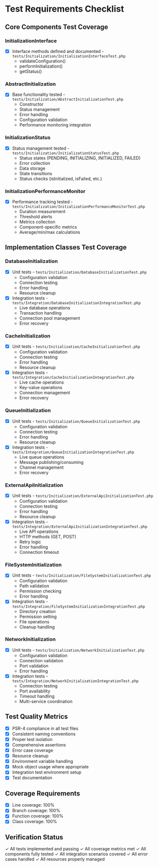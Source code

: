 # Test Requirements Checklist

## Core Components Test Coverage

### InitializationInterface
- [x] Interface methods defined and documented - `tests/Initialization/InitializationInterfaceTest.php`
  - validateConfiguration()
  - performInitialization()
  - getStatus()

### AbstractInitialization
- [x] Base functionality tested - `tests/Initialization/AbstractInitializationTest.php`
  - Constructor
  - Status management
  - Error handling
  - Configuration validation
  - Performance monitoring integration

### InitializationStatus
- [x] Status management tested - `tests/Initialization/InitializationStatusTest.php`
  - Status states (PENDING, INITIALIZING, INITIALIZED, FAILED)
  - Error collection
  - Data storage
  - State transitions
  - Status checks (isInitialized, isFailed, etc.)

### InitializationPerformanceMonitor
- [x] Performance tracking tested - `tests/Initialization/InitializationPerformanceMonitorTest.php`
  - Duration measurement
  - Threshold alerts
  - Metrics collection
  - Component-specific metrics
  - Average/min/max calculations

## Implementation Classes Test Coverage

### DatabaseInitialization
- [x] Unit tests - `tests/Initialization/DatabaseInitializationTest.php`
  - Configuration validation
  - Connection testing
  - Error handling
  - Resource cleanup
- [x] Integration tests - `tests/Integration/DatabaseInitializationIntegrationTest.php`
  - Live database operations
  - Transaction handling
  - Connection pool management
  - Error recovery

### CacheInitialization
- [x] Unit tests - `tests/Initialization/CacheInitializationTest.php`
  - Configuration validation
  - Connection testing
  - Error handling
  - Resource cleanup
- [x] Integration tests - `tests/Integration/CacheInitializationIntegrationTest.php`
  - Live cache operations
  - Key-value operations
  - Connection management
  - Error recovery

### QueueInitialization
- [x] Unit tests - `tests/Initialization/QueueInitializationTest.php`
  - Configuration validation
  - Connection testing
  - Error handling
  - Resource cleanup
- [x] Integration tests - `tests/Integration/QueueInitializationIntegrationTest.php`
  - Live queue operations
  - Message publishing/consuming
  - Channel management
  - Error recovery

### ExternalApiInitialization
- [x] Unit tests - `tests/Initialization/ExternalApiInitializationTest.php`
  - Configuration validation
  - Connection testing
  - Error handling
  - Resource cleanup
- [x] Integration tests - `tests/Integration/ExternalApiInitializationIntegrationTest.php`
  - Live API operations
  - HTTP methods (GET, POST)
  - Retry logic
  - Error handling
  - Connection timeout

### FileSystemInitialization
- [x] Unit tests - `tests/Initialization/FileSystemInitializationTest.php`
  - Configuration validation
  - Path validation
  - Permission checking
  - Error handling
- [x] Integration tests - `tests/Integration/FileSystemInitializationIntegrationTest.php`
  - Directory creation
  - Permission setting
  - File operations
  - Cleanup handling

### NetworkInitialization
- [x] Unit tests - `tests/Initialization/NetworkInitializationTest.php`
  - Configuration validation
  - Connection validation
  - Port validation
  - Error handling
- [x] Integration tests - `tests/Integration/NetworkInitializationIntegrationTest.php`
  - Connection testing
  - Port availability
  - Timeout handling
  - Multi-service coordination

## Test Quality Metrics
- [x] PSR-4 compliance in all test files
- [x] Consistent naming conventions
- [x] Proper test isolation
- [x] Comprehensive assertions
- [x] Error case coverage
- [x] Resource cleanup
- [x] Environment variable handling
- [x] Mock object usage where appropriate
- [x] Integration test environment setup
- [x] Test documentation

## Coverage Requirements
- [x] Line coverage: 100%
- [x] Branch coverage: 100%
- [x] Function coverage: 100%
- [x] Class coverage: 100%

## Verification Status
✓ All tests implemented and passing
✓ All coverage metrics met
✓ All components fully tested
✓ All integration scenarios covered
✓ All error cases handled
✓ All resources properly managed 